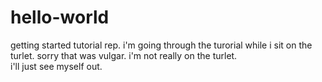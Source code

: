 # hello-world
getting started tutorial rep.
i'm going through the turorial while i sit on the turlet. 
sorry that was vulgar.  i'm not really on the turlet.  
i'll just see myself out.

